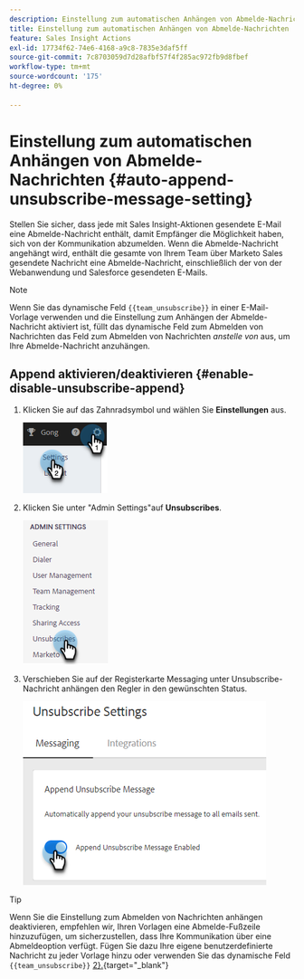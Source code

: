 ```yaml
---
description: Einstellung zum automatischen Anhängen von Abmelde-Nachrichten - Marketo Docs - Produktdokumentation
title: Einstellung zum automatischen Anhängen von Abmelde-Nachrichten
feature: Sales Insight Actions
exl-id: 17734f62-74e6-4168-a9c8-7835e3daf5ff
source-git-commit: 7c8703059d7d28afbf57f4f285ac972fb9d8fbef
workflow-type: tm+mt
source-wordcount: '175'
ht-degree: 0%

---
```


# Einstellung zum automatischen Anhängen von Abmelde-Nachrichten {#auto-append-unsubscribe-message-setting}

Stellen Sie sicher, dass jede mit Sales Insight-Aktionen gesendete E-Mail eine Abmelde-Nachricht enthält, damit Empfänger die Möglichkeit haben, sich von der Kommunikation abzumelden. Wenn die Abmelde-Nachricht angehängt wird, enthält die gesamte von Ihrem Team über Marketo Sales gesendete Nachricht eine Abmelde-Nachricht, einschließlich der von der Webanwendung und Salesforce gesendeten E-Mails.

>[!NOTE]
>
>Wenn Sie das dynamische Feld `{{team_unsubscribe}}` in einer E-Mail-Vorlage verwenden und die Einstellung zum Anhängen der Abmelde-Nachricht aktiviert ist, füllt das dynamische Feld zum Abmelden von Nachrichten das Feld zum Abmelden von Nachrichten _anstelle von_ aus, um Ihre Abmelde-Nachricht anzuhängen.

## Append aktivieren/deaktivieren {#enable-disable-unsubscribe-append}

1. Klicken Sie auf das Zahnradsymbol und wählen Sie **Einstellungen** aus.

   ![](assets/auto-append-unsubscribe-message-setting-1.png)

1. Klicken Sie unter &quot;Admin Settings&quot;auf **Unsubscribes**.

   ![](assets/auto-append-unsubscribe-message-setting-2.png)

1. Verschieben Sie auf der Registerkarte Messaging unter Unsubscribe-Nachricht anhängen den Regler in den gewünschten Status.

   ![](assets/auto-append-unsubscribe-message-setting-3.png)

>[!TIP]
>
>Wenn Sie die Einstellung zum Abmelden von Nachrichten anhängen deaktivieren, empfehlen wir, Ihren Vorlagen eine Abmelde-Fußzeile hinzuzufügen, um sicherzustellen, dass Ihre Kommunikation über eine Abmeldeoption verfügt. Fügen Sie dazu Ihre eigene benutzerdefinierte Nachricht zu jeder Vorlage hinzu oder verwenden Sie das dynamische Feld `{{team_unsubscribe}}` [2}.](/help/marketo/product-docs/marketo-sales-insight/actions/templates/dynamic-fields.md){target="_blank"}
